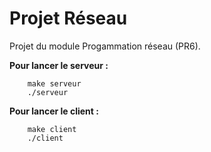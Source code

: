 # Projet Réseau

Projet du module Progammation réseau (PR6).

**Pour lancer le serveur :**
```
	make serveur
	./serveur
```

**Pour lancer le client :**
```
	make client
	./client
```